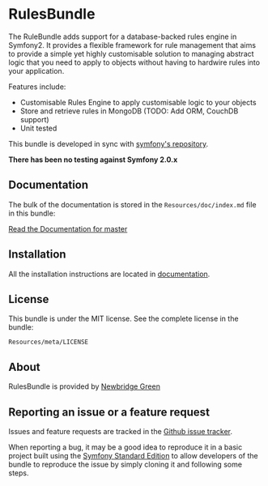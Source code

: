 RulesBundle
=============

The RuleBundle adds support for a database-backed rules engine in Symfony2.
It provides a flexible framework for rule management that aims to provide a simple
yet highly customisable solution to managing abstract logic that you need to apply
to objects without having to hardwire rules into your application.

Features include:

- Customisable Rules Engine to apply customisable logic to your objects
- Store and retrieve rules in MongoDB (TODO: Add ORM, CouchDB support)
- Unit tested

This bundle is developed in sync with [symfony's repository](https://github.com/symfony/symfony).

**There has been no testing against Symfony 2.0.x**


Documentation
-------------

The bulk of the documentation is stored in the `Resources/doc/index.md`
file in this bundle:

[Read the Documentation for master](https://github.com/NewbridgeGreen/RulesBundle/blob/master/Resources/doc/index.md)

Installation
------------

All the installation instructions are located in [documentation](https://github.com/NewbridgeGreen/RulesBundle/blob/master/Resources/doc/index.md).

License
-------

This bundle is under the MIT license. See the complete license in the bundle:

    Resources/meta/LICENSE

About
-----

RulesBundle is provided by [Newbridge Green](http://www.newbridgegreen.com) 

Reporting an issue or a feature request
---------------------------------------

Issues and feature requests are tracked in the [Github issue tracker](https://github.com/NewbridgeGreen/RulesBundle/issues).

When reporting a bug, it may be a good idea to reproduce it in a basic project
built using the [Symfony Standard Edition](https://github.com/symfony/symfony-standard)
to allow developers of the bundle to reproduce the issue by simply cloning it
and following some steps.